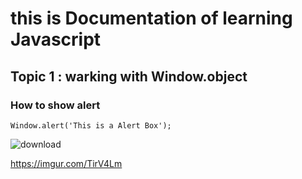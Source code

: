 # this is Documentation of learning Javascript
## Topic 1 : warking with Window.object
### How to show alert 

```
Window.alert('This is a Alert Box');
```
![download](https://user-images.githubusercontent.com/95132504/143727891-8d302cb1-fc78-4981-b4f7-e491035c099b.png)

https://imgur.com/TirV4Lm
